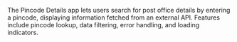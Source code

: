 The Pincode Details app lets users search for post office details by entering a pincode, displaying information fetched from an external API. Features include pincode lookup, data filtering, error handling, and loading indicators.

